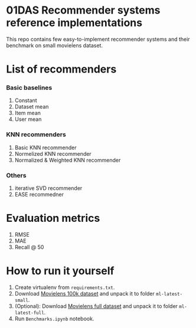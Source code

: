 # 01DAS Recommender systems reference implementations

This repo contains few easy-to-implement recommender systems and their benchmark
on small movielens dataset.

# List of recommenders

### Basic baselines
1. Constant
2. Dataset mean
3. Item mean
4. User mean

### KNN recommenders
1. Basic KNN recommender
2. Normelized KNN recommender
3. Normalized & Weighted KNN recommender

### Others
1. iterative SVD recommender
2. EASE recommedner

# Evaluation metrics
1. RMSE
2. MAE
3. Recall @ 50

# How to run it yourself

1. Create virtualenv from `requirements.txt`.
2. Download [Movielens 100k dataset](https://files.grouplens.org/datasets/movielens/ml-latest-small.zip)
   and unpack it to folder `ml-latest-small`.
3. (Optional): Download [Movielens full dataset](https://files.grouplens.org/datasets/movielens/ml-latest.zip)
   and unpack it to folder `ml-latest-full`.
4. Run `Benchmarks.ipynb` notebook.
